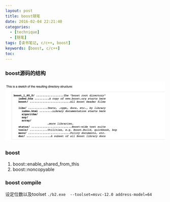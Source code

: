 ```yaml
---
layout: post
title: boost随笔
date: 2016-02-04 22:21:40
categories:
  - [technique]
  - [随笔]
tags: [读书笔记, c/c++, boost]
keywords: [boost, c/c++]
toc:
---
```


### boost源码的结构
![boost source architecture](/source/images/2016/boost_source_architecture.png)
<!-- more -->

### boost
1. boost::enable_shared_from_this
2. boost::noncopyable


### boost compile
设定位数以及toolset
`./b2.exe  --toolset=msvc-12.0 address-model=64`
